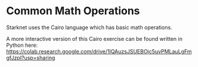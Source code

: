 # Common Math Operations

Starknet uses the Cairo language which has basic math operations.

A more interactive version of this Cairo exercise can be found written in Python here:
https://colab.research.google.com/drive/1lQAuzsJSUEBOjc5uvPMLauLgFmgfJzpI?usp=sharing
